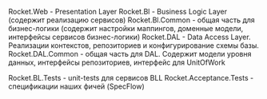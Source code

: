Rocket.Web - Presentation Layer
Rocket.Bl - Business Logic Layer (содержит реализацию сервисов)
Rocket.Bl.Common - общая часть для бизнес-логики (содержит настройки маппингов, доменные модели, интерфейсы сервисов бизнес-логики)
Rocket.DAL - Data Access Layer. Реализации контекстов, репозиториев и конфигурирование схемы базы.
Rocket.DAL.Common - общая часть для DAL. Содержит модели уровня данных, интерфейсы репозиториев, интерфейс для UnitOfWork

Rocket.BL.Tests - unit-tests для сервисов BLL
Rocket.Acceptance.Tests - спецификации наших фичей (SpecFlow)